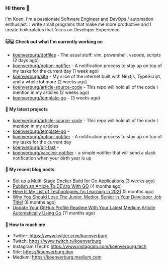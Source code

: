 ### Hi there 👋

I'm Koen, I'm a passionate Software Engineer and DevOps / automation enthusiast. I write small programs that make me more productive and I create boilerplates that focus on Developer Experience.

#### 🐱💻  Check out what I'm currently working on

- [koenverburg/dotfiles](https://github.com/koenverburg/dotfiles) - The usual stuff: vim, powershell, vscode, scripts (2 days ago)
- [koenverburg/notion-notifier](https://github.com/koenverburg/notion-notifier) - A notification process to stay up on top of my tasks for the current day (1 week ago)
- [koenverburg/site](https://github.com/koenverburg/site) - My slice of the internet built with Nextjs, TypeScript, and a whole lot more (2 weeks ago)
- [koenverburg/article-source-code](https://github.com/koenverburg/article-source-code) - This repo will hold all of the code I mention in my articles (2 weeks ago)
- [koenverburg/template-go](https://github.com/koenverburg/template-go) -  (3 weeks ago)

#### 👀 My latest projects

- [koenverburg/article-source-code](https://github.com/koenverburg/article-source-code) - This repo will hold all of the code I mention in my articles
- [koenverburg/template-go](https://github.com/koenverburg/template-go) - 
- [koenverburg/notion-notifier](https://github.com/koenverburg/notion-notifier) - A notification process to stay up on top of my tasks for the current day
- [koenverburg/git-fast](https://github.com/koenverburg/git-fast) - 
- [koenverburg/vaccine-notifier](https://github.com/koenverburg/vaccine-notifier) - a simple notifier that will send a slack notification when your birth year is up

#### 📜 My recent blog posts

- [Set up a Multi-Stage Docker Build for Go Applications](https://medium.com/codex/set-up-a-multi-stage-docker-build-for-go-applications-a37113791b4f?source=rss-405b29f48feb------2) (3 weeks ago)
- [Publish an Article To DEV.to With GO](https://koenverburg.medium.com/publish-an-article-to-dev-to-with-go-48f5f8a64aa6?source=rss-405b29f48feb------2) (4 months ago)
- [Here Is My List of Technologies I’m Learning in 2021](https://medium.com/codex/here-is-my-list-of-technologies-im-learning-in-2021-e1aa6041ceac?source=rss-405b29f48feb------2) (5 months ago)
- [Why You Should Lose The Junior, Medior, Senior in Your Developer Job Title!](https://koenverburg.medium.com/why-you-should-lose-the-junior-medior-senior-in-your-developer-job-title-ff522b4ceee4?source=rss-405b29f48feb------2) (6 months ago)
- [Update Your GitHub Profile Readme With Your Latest Medium Article Automatically Using Go](https://betterprogramming.pub/update-your-github-profile-readme-with-you-latest-medium-article-automatically-using-go-e6d303109164?source=rss-405b29f48feb------2) (11 months ago)

#### 📨 How to reach me

- Twitter: https://www.twitter.com/koenverburg
- Twitch: https://www.twitch.tv/koenverburg
- Instagram (Tech): https://www.instagram.com/koenverburg.tech
- Site: https://koenverburg.dev
- Medium: https://koenverburg.medium.com
